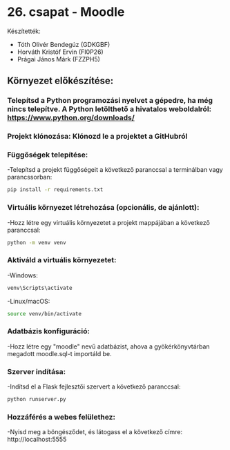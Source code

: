 # 26. csapat - Moodle
Készítették:
- Tóth Olivér Bendegúz (GDKGBF)
- Horváth Kristóf Ervin (FI0P26)
- Prágai János Márk (FZZPH5)

## Környezet előkészítése:
### Telepítsd a Python programozási nyelvet a gépedre, ha még nincs telepítve. A Python letölthető a hivatalos weboldalról: https://www.python.org/downloads/
### Projekt klónozása: Klónozd le a projektet a GitHubról
### Függőségek telepítése:
-Telepítsd a projekt függőségeit a következő paranccsal a terminálban vagy parancssorban:
```bash
pip install -r requirements.txt
```
### Virtuális környezet létrehozása (opcionális, de ajánlott):
-Hozz létre egy virtuális környezetet a projekt mappájában a következő paranccsal:
```bash
python -m venv venv
```
### Aktiváld a virtuális környezetet:
-Windows:
```bash
venv\Scripts\activate
```
-Linux/macOS:
```bash
source venv/bin/activate
```
### Adatbázis konfiguráció:
-Hozz létre egy "moodle" nevű adatbázist, ahova a gyökérkönyvtárban megadott moodle.sql-t importáld be.
### Szerver indítása:
-Indítsd el a Flask fejlesztői szervert a következő paranccsal:
```bash
python runserver.py
```
### Hozzáférés a webes felülethez:
-Nyisd meg a böngésződet, és látogass el a következő címre: http://localhost:5555
